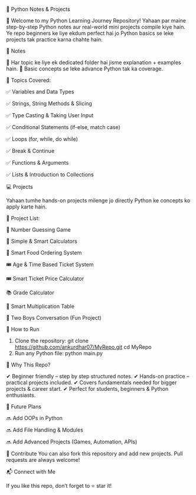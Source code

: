 📘 Python Notes & Projects

🚀 Welcome to my Python Learning Journey Repository!
Yahaan par maine step-by-step Python notes aur real-world mini projects compile kiye hain. Ye repo beginners ke liye ekdum perfect hai jo Python basics se leke projects tak practice karna chahte hain.

📝 Notes

🔹 Har topic ke liye ek dedicated folder hai jisme explanation + examples hain.
🔹 Basic concepts se leke advance Python tak ka coverage.

📂 Topics Covered:

✅ Variables and Data Types

✅ Strings, String Methods & Slicing

✅ Type Casting & Taking User Input

✅ Conditional Statements (if-else, match case)

✅ Loops (for, while, do while)

✅ Break & Continue

✅ Functions & Arguments

✅ Lists & Introduction to Collections

💻 Projects

Yahaan tumhe hands-on projects milenge jo directly Python ke concepts ko apply karte hain.

📂 Project List:

🎲 Number Guessing Game

🧮 Simple & Smart Calculators

🍔 Smart Food Ordering System

🎟️ Age & Time Based Ticket System

🎟️ Smart Ticket Price Calculator

📚 Grade Calculator

🧾 Smart Multiplication Table

👥 Two Boys Conversation (Fun Project)

🚀 How to Run

1. Clone the repository:
git clone https://github.com/ankurdhar07/MyRepo.git
cd MyRepo
2. Run any Python file:
python main.py

🌟 Why This Repo?

✔ Beginner friendly – step by step structured notes.
✔ Hands-on practice – practical projects included.
✔ Covers fundamentals needed for bigger projects & career start.
✔ Perfect for students, beginners & Python enthusiasts.

📌 Future Plans

🔜 Add OOPs in Python

🔜 Add File Handling & Modules

🔜 Add Advanced Projects (Games, Automation, APIs)

🤝 Contribute
You can also fork this repository and add new projects. Pull requests are always welcome!

📬 Connect with Me

If you like this repo, don’t forget to ⭐ star it!
